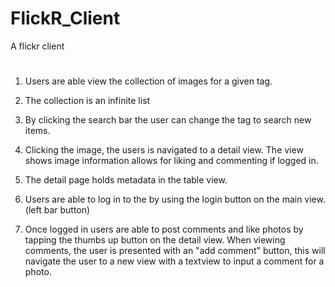 # FlickR_Client
A flickr client
#

1. Users are able view the collection of images for a given tag.

2. The collection is an infinite list

3. By clicking the search bar the user can change the tag to search new items. 

4. Clicking the image, the users is navigated to a detail view. The view shows image information allows for liking and commenting if logged in.

5. The detail page holds metadata in the table view.

6. Users are able to log in to the by using the login button on the main view. (left bar button)

7. Once logged in users are able to post comments and like photos by tapping the thumbs up button on the detail view. When viewing comments, the user is presented with an "add comment" button, this will navigate the user to a new view with a textview to input a comment for a photo.

#
